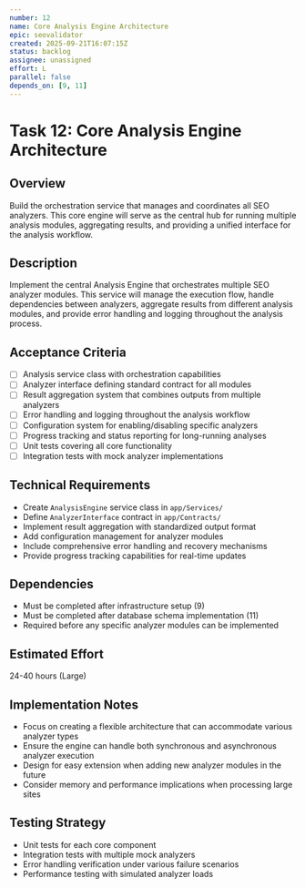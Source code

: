 ```yaml
---
number: 12
name: Core Analysis Engine Architecture
epic: seovalidator
created: 2025-09-21T16:07:15Z
status: backlog
assignee: unassigned
effort: L
parallel: false
depends_on: [9, 11]
---
```


# Task 12: Core Analysis Engine Architecture

## Overview
Build the orchestration service that manages and coordinates all SEO analyzers. This core engine will serve as the central hub for running multiple analysis modules, aggregating results, and providing a unified interface for the analysis workflow.

## Description
Implement the central Analysis Engine that orchestrates multiple SEO analyzer modules. This service will manage the execution flow, handle dependencies between analyzers, aggregate results from different analysis modules, and provide error handling and logging throughout the analysis process.

## Acceptance Criteria
- [ ] Analysis service class with orchestration capabilities
- [ ] Analyzer interface defining standard contract for all modules
- [ ] Result aggregation system that combines outputs from multiple analyzers
- [ ] Error handling and logging throughout the analysis workflow
- [ ] Configuration system for enabling/disabling specific analyzers
- [ ] Progress tracking and status reporting for long-running analyses
- [ ] Unit tests covering all core functionality
- [ ] Integration tests with mock analyzer implementations

## Technical Requirements
- Create `AnalysisEngine` service class in `app/Services/`
- Define `AnalyzerInterface` contract in `app/Contracts/`
- Implement result aggregation with standardized output format
- Add configuration management for analyzer modules
- Include comprehensive error handling and recovery mechanisms
- Provide progress tracking capabilities for real-time updates

## Dependencies
- Must be completed after infrastructure setup (9)
- Must be completed after database schema implementation (11)
- Required before any specific analyzer modules can be implemented

## Estimated Effort
24-40 hours (Large)

## Implementation Notes
- Focus on creating a flexible architecture that can accommodate various analyzer types
- Ensure the engine can handle both synchronous and asynchronous analyzer execution
- Design for easy extension when adding new analyzer modules in the future
- Consider memory and performance implications when processing large sites

## Testing Strategy
- Unit tests for each core component
- Integration tests with multiple mock analyzers
- Error handling verification under various failure scenarios
- Performance testing with simulated analyzer loads
